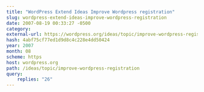 ```yaml
---
title: "WordPress Extend Ideas Improve Wordpress registration"
slug: wordpress-extend-ideas-improve-wordpress-registration
date: 2007-08-19 00:33:27 -0500
category: 
external-url: https://wordpress.org/ideas/topic/improve-wordpress-registration?replies=26
hash: 4abf75cf77ed1d9d8c4c228e4dd50424
year: 2007
month: 08
scheme: https
host: wordpress.org
path: /ideas/topic/improve-wordpress-registration
query:
    replies: "26"
---
```



